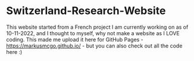 # Switzerland-Research-Website

This website started from a French project I am currently working on as of 10-11-2022, and I thought to myself, why not
make a website as I LOVE coding. This made me upload it here for GitHub Pages - https://markusmcgo.github.io/ - but you
can also check out all the code here :)
